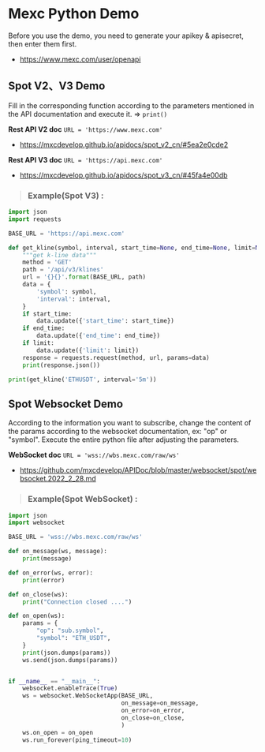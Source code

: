 # Mexc Python Demo

Before you use the demo, you need to generate your apikey & apisecret, then enter them first.

* <https://www.mexc.com/user/openapi>

## Spot V2、V3 Demo 

Fill in the corresponding function according to the parameters mentioned in the API documentation and execute it. => `print()`

**Rest API V2 doc**   `URL = 'https://www.mexc.com'`

* <https://mxcdevelop.github.io/apidocs/spot_v2_cn/#5ea2e0cde2>

**Rest API V3 doc**   `URL = 'https://api.mexc.com'`

* <https://mxcdevelop.github.io/apidocs/spot_v3_cn/#45fa4e00db>


> ### Example(Spot V3) :

```python
import json
import requests

BASE_URL = 'https://api.mexc.com'

def get_kline(symbol, interval, start_time=None, end_time=None, limit=None):
    """get k-line data"""
    method = 'GET'
    path = '/api/v3/klines'
    url = '{}{}'.format(BASE_URL, path)
    data = {
        'symbol': symbol,
        'interval': interval,
    }
    if start_time:
        data.update({'start_time': start_time})
    if end_time:
        data.update({'end_time': end_time})
    if limit:
        data.update({'limit': limit})
    response = requests.request(method, url, params=data)
    print(response.json())

print(get_kline('ETHUSDT', interval='5m'))
```

## Spot Websocket Demo 

According to the information you want to subscribe, change the content of the params according to the websocket documentation, ex: "op" or "symbol".   Execute the entire python file after adjusting the parameters.

**WebSocket doc**   `URL = 'wss://wbs.mexc.com/raw/ws'`

* <https://github.com/mxcdevelop/APIDoc/blob/master/websocket/spot/websocket.2022_2_28.md>


> ### Example(Spot WebSocket) :
```python
import json
import websocket

BASE_URL = 'wss://wbs.mexc.com/raw/ws'

def on_message(ws, message):
    print(message)

def on_error(ws, error):
    print(error)

def on_close(ws):
    print("Connection closed ....")

def on_open(ws):
    params = {        
        "op": "sub.symbol",
        "symbol": "ETH_USDT",       
    }    
    print(json.dumps(params))    
    ws.send(json.dumps(params))


if __name__ == "__main__":
    websocket.enableTrace(True)
    ws = websocket.WebSocketApp(BASE_URL,
                                on_message=on_message,
                                on_error=on_error,
                                on_close=on_close,
                                )
    ws.on_open = on_open
    ws.run_forever(ping_timeout=10)

```

